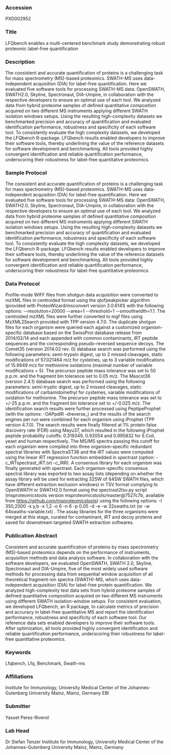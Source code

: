 ### Accession
PXD002952

### Title
LFQbench enables a multi-centered benchmark study demonstrating robust proteomic label-free quantification

### Description
The consistent and accurate quantification of proteins is a challenging task for mass spectrometry (MS)-based proteomics. SWATH-MS uses data-independent acquisition (DIA) for label-free quantification. Here we evaluated five software tools for processing SWATH-MS data: OpenSWATH, SWATH2.0, Skyline, Spectronaut, DIA-Umpire, in collaboration with the respective developers to ensure an optimal use of each tool. We analyzed data from hybrid proteome samples of defined quantitative composition acquired on two different MS instruments applying different SWATH isolation windows setups. Using the resulting high-complexity datasets we benchmarked precision and accuracy of quantification and evaluated identification performance, robustness and specificity of each software tool. To consistently evaluate the high complexity datasets, we developed the LFQbench R-package. LFQbench results enabled developers to improve their software tools, thereby underlining the value of the reference datasets for software development and benchmarking. All tools provided highly convergent identification and reliable quantification performance, underscoring their robustness for label-free quantitative proteomics.

### Sample Protocol
The consistent and accurate quantification of proteins is a challenging task for mass spectrometry (MS)-based proteomics. SWATH-MS uses data-independent acquisition (DIA) for label-free quantification. Here we evaluated five software tools for processing SWATH-MS data: OpenSWATH, SWATH2.0, Skyline, Spectronaut, DIA-Umpire, in collaboration with the respective developers to ensure an optimal use of each tool. We analyzed data from hybrid proteome samples of defined quantitative composition acquired on two different MS instruments applying different SWATH isolation windows setups. Using the resulting high-complexity datasets we benchmarked precision and accuracy of quantification and evaluated identification performance, robustness and specificity of each software tool. To consistently evaluate the high complexity datasets, we developed the LFQbench R-package. LFQbench results enabled developers to improve their software tools, thereby underlining the value of the reference datasets for software development and benchmarking. All tools provided highly convergent identification and reliable quantification performance, underscoring their robustness for label-free quantitative proteomics.

### Data Protocol
Profile-mode WIFF files from shotgun data acquisition were converted to mzXML files in centroided format using the qtofpeakpicker algorithm (provided with ProteoWizard/msconvert version 3.0.6141) with the following options: --resolution=20000 --area=1 --threshold=1 --smoothwidth=1.1. The centroided mzXML files were further converted to mgf files using MzXML2Search provided with TPP version 4.7.0. The duplicate shotgun files for each organism were queried each against a customized organism-specific database based on the SwissProt database release from 2014/02/14 and each appended with common contaminants, iRT peptide sequences and the corresponding pseudo-reversed sequence decoys. The Comet35 (version 2014.02 rev. 0) database search was performed using the following parameters: semi-trypsin digest, up to 2 missed cleavages, static modifications of 57.021464 m/z for cysteines, up to 3 variable modifications of 15.9949 m/z for methionine oxidations (maximal number of variable modifications = 5). The precursor peptide mass tolerance was set to 50 p.p.m. and the fragment bin tolerance set to 0.05 m/z. The Mascot36 (version 2.4.1) database search was performed using the following parameters: semi-tryptic digest, up to 2 missed cleavages, static modifications of carbamidomethyl for cysteines, variable modifications of oxidation for methionine. The precursor peptide mass tolerance was set to +/-25 p.p.m. and the fragment bin tolerance set to +/-0.025 m/z. The identification search results were further processed using PeptipeProphet (with the options: -OAPpdlR -dreverse_) and the results of the search engines per run were combined for each organism using iProphet (TPP version 4.7.0). The search results were finally filtered at 1% protein false discovery rate (FDR) using Mayu37, which resulted in the following iProphet peptide probability cutoffs: 0.319349, 0.92054 and 0.995832 for E.Coli, yeast and human respectively. The MS/MS spectra passing this cutoff for each organism were compiled into three organism-specific redundant spectral libraries with SpectraST38 and the iRT values were computed using the linear iRT regression function embedded in spectrast (option: - c_IRTspectrast_iRT.txt -c_IRR). A consensus library for each organism was finally generated with spectrast. Each organism-specific consensus spectral library was exported to two assay lists (depending on whether the assay library will be used for extracting 32SW of 64SW SWATH files, which have different extraction exclusion windows) in TSV format complying to OpenSWATH or SWATH2.0 format using the spectrast2tsv.py script (msproteomicstools version msproteomicstools/master@7527c7b, available from https://github.com/msproteomicstools) using the following options: -l 350,2000 -s y,b -x 1,2 -o 6 -n 6 -p 0.05 -d -e -w 32swaths.txt (or -w 64swaths-variable.txt) . The assay libraries for the three organisms were merged at this stage, curated for contaminant, iRT and decoy proteins and saved for downstream targeted SWATH extraction softwares.

### Publication Abstract
Consistent and accurate quantification of proteins by mass spectrometry (MS)-based proteomics depends on the performance of instruments, acquisition methods and data analysis software. In collaboration with the software developers, we evaluated OpenSWATH, SWATH 2.0, Skyline, Spectronaut and DIA-Umpire, five of the most widely used software methods for processing data from sequential window acquisition of all theoretical fragment-ion spectra (SWATH)-MS, which uses data-independent acquisition (DIA) for label-free protein quantification. We analyzed high-complexity test data sets from hybrid proteome samples of defined quantitative composition acquired on two different MS instruments using different SWATH isolation-window setups. For consistent evaluation, we developed LFQbench, an R package, to calculate metrics of precision and accuracy in label-free quantitative MS and report the identification performance, robustness and specificity of each software tool. Our reference data sets enabled developers to improve their software tools. After optimization, all tools provided highly convergent identification and reliable quantification performance, underscoring their robustness for label-free quantitative proteomics.

### Keywords
Lfqbench, Lfq, Benchmark, Swath-ms

### Affiliations
Institute for Immunology, University Medical Center of the Johannes-Gutenberg University Mainz, Mainz, Germany
EBI

### Submitter
Yasset Perez-Riverol

### Lab Head
Dr Stefan Tenzer
Institute for Immunology, University Medical Center of the Johannes-Gutenberg University Mainz, Mainz, Germany


